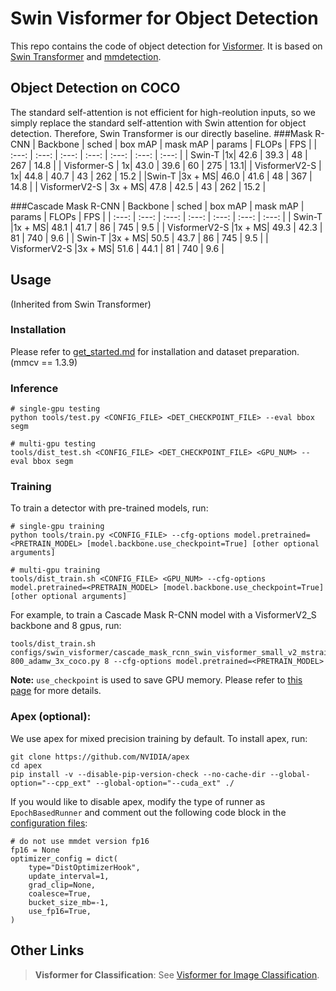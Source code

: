 # Swin Visformer for Object Detection

This repo contains the code of object detection for [Visformer](?). It is based on [Swin Transformer](https://github.com/SwinTransformer/Swin-Transformer-Object-Detection) and [mmdetection](https://github.com/open-mmlab/mmdetection).


## Object Detection on COCO
The standard self-attention is not efficient for high-reolution inputs, 
so we simply replace the standard self-attention with Swin attention for object detection. Therefore, Swin Transformer is our directly baseline. 
###Mask R-CNN
| Backbone | sched | box mAP | mask mAP | params | FLOPs | FPS |
| :---: | :---: |  :---: | :---: |  :---: |  :---: | :---: | 
| Swin-T |1x| 42.6 | 39.3 | 48 | 267 | 14.8 |
| Visformer-S | 1x| 43.0 | 39.6 | 60 | 275 | 13.1|
| VisformerV2-S | 1x| 44.8 | 40.7 | 43 | 262 | 15.2 |
|Swin-T |3x + MS|  46.0 | 41.6 | 48 | 367 | 14.8 |
| VisformerV2-S | 3x + MS| 47.8 | 42.5 | 43 | 262 | 15.2 |

###Cascade Mask R-CNN
| Backbone | sched | box mAP | mask mAP | params | FLOPs | FPS |
| :---: | :---: |  :---: | :---: |  :---: |  :---: | :---: |
| Swin-T |1x + MS|  48.1 | 41.7 | 86 | 745 | 9.5 |
| VisformerV2-S |1x + MS|  49.3 | 42.3 | 81 | 740 | 9.6 |
| Swin-T |3x + MS|  50.5 | 43.7 | 86 | 745 | 9.5 |
| VisformerV2-S |3x + MS|  51.6 | 44.1 | 81 | 740 | 9.6 |

## Usage
(Inherited from Swin Transformer)

### Installation

Please refer to [get_started.md](https://github.com/open-mmlab/mmdetection/blob/master/docs/get_started.md) for installation and dataset preparation.
(mmcv == 1.3.9)
### Inference
```
# single-gpu testing
python tools/test.py <CONFIG_FILE> <DET_CHECKPOINT_FILE> --eval bbox segm

# multi-gpu testing
tools/dist_test.sh <CONFIG_FILE> <DET_CHECKPOINT_FILE> <GPU_NUM> --eval bbox segm
```

### Training

To train a detector with pre-trained models, run:
```
# single-gpu training
python tools/train.py <CONFIG_FILE> --cfg-options model.pretrained=<PRETRAIN_MODEL> [model.backbone.use_checkpoint=True] [other optional arguments]

# multi-gpu training
tools/dist_train.sh <CONFIG_FILE> <GPU_NUM> --cfg-options model.pretrained=<PRETRAIN_MODEL> [model.backbone.use_checkpoint=True] [other optional arguments] 
```
For example, to train a Cascade Mask R-CNN model with a VisformerV2_S backbone and 8 gpus, run:
```
tools/dist_train.sh configs/swin_visformer/cascade_mask_rcnn_swin_visformer_small_v2_mstrain_480-800_adamw_3x_coco.py 8 --cfg-options model.pretrained=<PRETRAIN_MODEL> 
```

**Note:** `use_checkpoint` is used to save GPU memory. Please refer to [this page](https://pytorch.org/docs/stable/checkpoint.html) for more details.


### Apex (optional):
We use apex for mixed precision training by default. To install apex, run:
```
git clone https://github.com/NVIDIA/apex
cd apex
pip install -v --disable-pip-version-check --no-cache-dir --global-option="--cpp_ext" --global-option="--cuda_ext" ./
```
If you would like to disable apex, modify the type of runner as `EpochBasedRunner` and comment out the following code block in the [configuration files](configs/swin):
```
# do not use mmdet version fp16
fp16 = None
optimizer_config = dict(
    type="DistOptimizerHook",
    update_interval=1,
    grad_clip=None,
    coalesce=True,
    bucket_size_mb=-1,
    use_fp16=True,
)
```

## Other Links

> **Visformer for Classification**: See [Visformer for Image Classification](https://github.com/danczs/Visformer).

